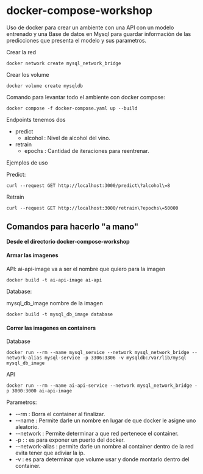 # docker-compose-workshop

Uso de docker para crear un ambiente con una API con un modelo entrenado y una Base de datos en Mysql para guardar información de las predicciones que presenta el modelo y sus parametros.

Crear la red
```
docker network create mysql_network_bridge
```

Crear los volume
```
docker volume create mysqldb
```

Comando para levantar todo el ambiente con docker compose:

```
docker compose -f docker-compose.yaml up --build
```

Endpoints tenemos dos
- predict
   - alcohol : Nivel de alcohol del vino.
- retrain
   - epochs : Cantidad de iteraciones para reentrenar.

Ejemplos de uso

Predict:
```
curl --request GET http://localhost:3000/predict\?alcohol\=8
```
Retrain
```
curl --request GET http://localhost:3000/retrain\?epochs\=50000
```

## Comandos para hacerlo "a mano"

**Desde el directorio docker-compose-workshop**

#### Armar las imagenes 

API:
ai-api-image va a ser el nombre que quiero para la imagen
```
docker build -t ai-api-image ai-api
```

Database:

mysql_db_image nombre de la imagen
```
docker build -t mysql_db_image database
```

#### Correr las imagenes en containers

Database 
```
docker run --rm --name mysql_service --network mysql_network_bridge --network-alias mysql-service -p 3306:3306 -v mysqldb:/var/lib/mysql mysql_db_image
```

API
```
docker run --rm --name ai-api-service --network mysql_network_bridge -p 3000:3000 ai-api-image
```

Parametros:
  - --rm : Borra el container al finalizar.
  - --name : Permite darle un nombre en lugar de que docker le asigne uno aleatorio.
  - --network : Permite determinar a que red pertenece el container.
  - -p : <puerto externo>:<puerto docker> es para exponer un puerto del docker.
  - --network-alias : permite darle un nombre al container dentro de la red evita tener que adiviar la ip.
  - -v : es para determinar que volume usar y donde montarlo dentro del container.
  
 
